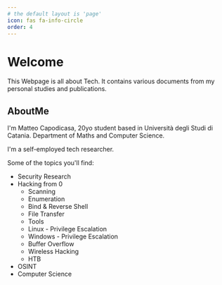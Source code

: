 ```yaml
---
# the default layout is 'page'
icon: fas fa-info-circle
order: 4
---
```



# Welcome

This Webpage is all about Tech. It contains various documents from my personal studies and publications.

## AboutMe

I'm Matteo Capodicasa, 20yo student based in Università degli Studi di Catania.
Department of Maths and Computer Science.

I'm a self-employed tech researcher. 

Some of the topics you'll find:

- Security Research  
- Hacking from 0  
	- Scanning  
	- Enumeration  
	- Bind & Reverse Shell  
	- File Transfer  
    - Tools
	- Linux - Privilege Escalation  
	- Windows - Privilege Escalation  
	- Buffer Overflow  
    - Wireless Hacking
	- HTB  
- OSINT  
- Computer Science  